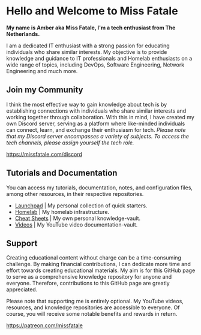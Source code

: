 # Hello and Welcome to Miss Fatale

**My name is Amber aka Miss Fatale, I'm a tech enthusiast from The Netherlands.**

I am a dedicated IT enthusiast with a strong passion for educating individuals who share similar interests. My objective is to provide knowledge and guidance to IT professionals and Homelab enthusiasts on a wide range of topics, including DevOps, Software Engineering, Network Engineering and much more.

## Join my Community 
I think the most effective way to gain knowledge about tech is by establishing connections with individuals who share similar interests and working together through collaboration. With this in mind, I have created my own Discord server, serving as a platform where like-minded individuals can connect, learn, and exchange their enthusiasm for tech.
*Please note that my Discord server encompasses a variety of subjects. To access the tech channels, please assign yourself the tech role.*

https://missfatale.com/discord

## Tutorials and Documentation
You can access my tutorials, documentation, notes, and configuration files, among other resources, in their respective repositories.

- [Launchpad](https://github.com/missfatale/launchpad) | My personal collection of quick starters.
- [Homelab](https://github.com/missfatale/homelab) | My homelab infrastructure.
- [Cheat Sheets](https://github.com/missfatale/cheat-sheets) | My own personal knowledge-vault.
- [Videos](https://github.com/missfatale/videos) | My YouTube video documentation-vault.

## Support
Creating educational content without charge can be a time-consuming challenge. By making financial contributions, I can dedicate more time and effort towards creating educational materials. My aim is for this GitHub page to serve as a comprehensive knowledge repository for anyone and everyone. Therefore, contributions to this GitHub page are greatly appreciated.

Please note that supporting me is entirely optional. My YouTube videos, resources, and knowledge repositories are accessible to everyone. Of course, you will receive some notable benefits and rewards in return.

https://patreon.com/missfatale